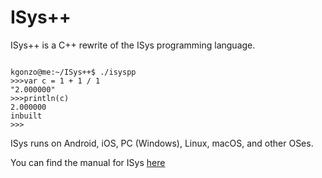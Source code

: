 # ISys++

<!-- ## WARNING - Do not venture further!

This is the experimental branch, everything here is not final.

For stable commits and releases, use the `master` branch. 

Thanks! -->

ISys++ is a C++ rewrite of the ISys programming language.

```

kgonzo@me:~/ISys++$ ./isyspp
>>>var c = 1 + 1 / 1
"2.000000"
>>>println(c)
2.000000
inbuilt
>>>

```

ISys runs on Android, iOS, PC (Windows), Linux, macOS, and other OSes.

You can find the manual for ISys [here](thekaigonzalez.github.io/ISysPP)